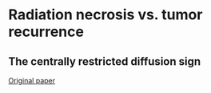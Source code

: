 # Radiation necrosis vs. tumor recurrence
## The centrally restricted diffusion sign
[Original paper](doi:10.1007/s11060-021-03879-4)
